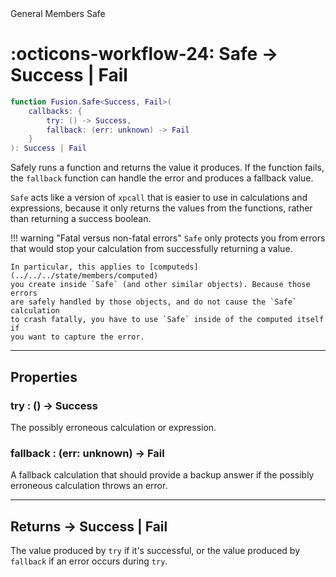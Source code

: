 <nav class="fusiondoc-api-breadcrumbs">
	<span>General</span>
	<span>Members</span>
	<span>Safe</span>
</nav>

<h1 class="fusiondoc-api-header" markdown>
	<span class="fusiondoc-api-icon" markdown>:octicons-workflow-24:</span>
	<span class="fusiondoc-api-name">Safe</span>
	<span class="fusiondoc-api-type">
		-> Success | Fail
	</span>
</h1>

```Lua
function Fusion.Safe<Success, Fail>(
	callbacks: {
		try: () -> Success,
		fallback: (err: unknown) -> Fail
	}
): Success | Fail
```

Safely runs a function and returns the value it produces. If the function fails,
the `fallback` function can handle the error and produces a fallback value.

`Safe` acts like a version of `xpcall` that is easier to use in calculations and
expressions, because it only returns the values from the functions, rather than
returning a success boolean.

!!! warning "Fatal versus non-fatal errors"
	`Safe` only protects you from errors that would stop your calculation from
	successfully returning a value.

	In particular, this applies to [computeds](../../../state/members/computed)
	you create inside `Safe` (and other similar objects). Because those errors 
	are safely handled by those objects, and do not cause the `Safe` calculation
	to crash fatally, you have to use `Safe` inside of the computed itself if
	you want to capture the error.

-----

## Properties

<h3 markdown>
	try
	<span class="fusiondoc-api-type">
		: () -> Success
	</span>
</h3>

The possibly erroneous calculation or expression.

<h3 markdown>
	fallback
	<span class="fusiondoc-api-type">
		: (err: unknown) -> Fail
	</span>
</h3>

A fallback calculation that should provide a backup answer if the possibly
erroneous calculation throws an error.

-----

<h2 markdown>
	Returns
	<span class="fusiondoc-api-type">
		-> Success | Fail
	</span>
</h2>

The value produced by `try` if it's successful, or the value produced by
`fallback` if an error occurs during `try`.